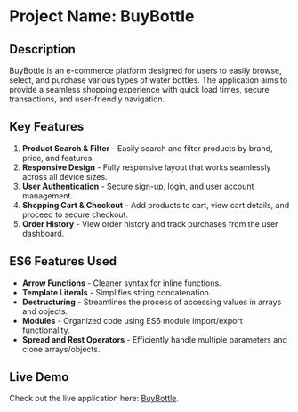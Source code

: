 # Project Name: BuyBottle

## Description
BuyBottle is an e-commerce platform designed for users to easily browse, select, and purchase various types of water bottles. The application aims to provide a seamless shopping experience with quick load times, secure transactions, and user-friendly navigation.

## Key Features
1. **Product Search & Filter** - Easily search and filter products by brand, price, and features.
2. **Responsive Design** - Fully responsive layout that works seamlessly across all device sizes.
3. **User Authentication** - Secure sign-up, login, and user account management.
4. **Shopping Cart & Checkout** - Add products to cart, view cart details, and proceed to secure checkout.
5. **Order History** - View order history and track purchases from the user dashboard.

## ES6 Features Used
- **Arrow Functions** - Cleaner syntax for inline functions.
- **Template Literals** - Simplifies string concatenation.
- **Destructuring** - Streamlines the process of accessing values in arrays and objects.
- **Modules** - Organized code using ES6 module import/export functionality.
- **Spread and Rest Operators** - Efficiently handle multiple parameters and clone arrays/objects.

## Live Demo
Check out the live application here: [BuyBottle](https://buybottle.netlify.app/).